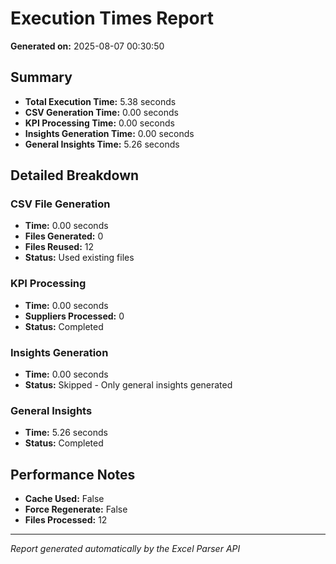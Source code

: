 # Execution Times Report

**Generated on:** 2025-08-07 00:30:50

## Summary
- **Total Execution Time:** 5.38 seconds
- **CSV Generation Time:** 0.00 seconds
- **KPI Processing Time:** 0.00 seconds
- **Insights Generation Time:** 0.00 seconds
- **General Insights Time:** 5.26 seconds

## Detailed Breakdown

### CSV File Generation
- **Time:** 0.00 seconds
- **Files Generated:** 0
- **Files Reused:** 12
- **Status:** Used existing files

### KPI Processing
- **Time:** 0.00 seconds
- **Suppliers Processed:** 0
- **Status:** Completed

### Insights Generation
- **Time:** 0.00 seconds
- **Status:** Skipped - Only general insights generated

### General Insights
- **Time:** 5.26 seconds
- **Status:** Completed

## Performance Notes
- **Cache Used:** False
- **Force Regenerate:** False
- **Files Processed:** 12

---
*Report generated automatically by the Excel Parser API*
